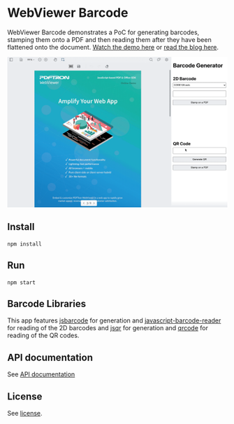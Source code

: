 # WebViewer Barcode

WebViewer Barcode demonstrates a PoC for generating barcodes, stamping them onto a PDF and then reading them after they have been flattened onto the document. [Watch the demo here](https://youtu.be/KCUL3HoFxkM) or [read the blog here](https://apryse.com/blog/annotation/stamp-and-read-barcode-on-pdfs-with-pdftron-sdk).

![Screenshot](https://github.com/ApryseSDK/webviewer-barcode/blob/master/barcode.gif)

## Install

```
npm install
```

## Run

```
npm start
```

## Barcode Libraries

This app features [jsbarcode](https://github.com/lindell/JsBarcode) for generation and [javascript-barcode-reader](https://github.com/mubaidr/Javascript-Barcode-Reader) for reading of the 2D barcodes and [jsqr](https://github.com/cozmo/jsQR) for generation and [qrcode](https://github.com/soldair/node-qrcode) for reading of the QR codes.

## API documentation

See [API documentation](https://docs.apryse.com/api/web/global.html#WebViewer__anchor)

## License

See [license](./LICENSE).
